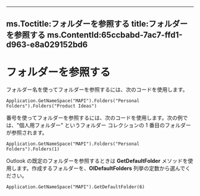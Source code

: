

---
ms.Toctitle:フォルダーを参照する
title:フォルダーを参照する
ms.ContentId:65ccbabd-7ac7-ffd1-d963-e8a029152bd6
---
# フォルダーを参照する




フォルダー名を使ってフォルダーを参照するには、次のコードを使用します。

```sourcecode
Application.GetNameSpace("MAPI").Folders("Personal Folders").Folders("Product Ideas")
```




番号を使ってフォルダーを参照するには、次のコードを使用します。次の例では、"個人用フォルダー" というフォルダー コレクションの 1 番目のフォルダーが参照されます。

```sourcecode
Application.GetNameSpace("MAPI").Folders("Personal Folders").Folders(1)
```




Outlook の既定のフォルダーを参照するときは **GetDefaultFolder** メソッドを使用します。作成するフォルダーを、**OlDefaultFolders** 列挙の定数から選んでください。

```sourcecode
Application.GetNameSpace("MAPI").GetDefaultFolder(6)
```




